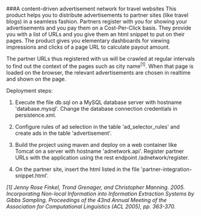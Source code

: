 ###A content-driven advertisement network for travel websites
This product helps you to distribute advertisements to partner sites (like travel blogs) in a seamless fashion. Partners register with you for showing your advertisements and you pay them on a Cost-Per-Click basis. They provide you with a list of URLs and you give them an html snippet to put on their pages. The product gives you elementary dashboards for viewing impressions and clicks of a page URL to calculate payout amount. 


The partner URLs thus registered with us will be crawled at regular intervals to find out the context of the pages such as city name<sup>[1]</sup>. When that page is loaded on the browser, the relevant advertisements are chosen in realtime and shown on the page.

Deployment steps:

1. Execute the file db.sql on a MySQL database server with hostname 'database.mysql'. Change the database connection credentials in persistence.xml.

2. Configure rules of ad selection in the table 'ad_selector_rules' and create ads in the table 'advertisement'.
 
3. Build the project using maven and deploy on a web container like Tomcat on a server with hostname 'adnetwork.api'. Register partner URLs with the application using the rest endpoint <HOST>/adnetwork/register. 

4. On the partner site, insert the html listed in the file 'partner-integration-snippet.html'.

_[1] Jenny Rose Finkel, Trond Grenager, and Christopher Manning. 2005. Incorporating Non-local Information into Information Extraction Systems by Gibbs Sampling. Proceedings of the 43nd Annual Meeting of the Association for Computational Linguistics (ACL 2005), pp. 363-370._
